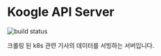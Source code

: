 # Koogle API Server
![build status](https://github.com/kubernews/koogle-api-server/actions/workflows/ci.yml/badge.svg)  

크롤링 된 k8s 관련 기사의 데이터를 서빙하는 서버입니다.